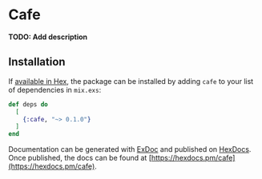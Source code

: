 # Cafe

**TODO: Add description**

## Installation

If [available in Hex](https://hex.pm/docs/publish), the package can be installed
by adding `cafe` to your list of dependencies in `mix.exs`:

```elixir
def deps do
  [
    {:cafe, "~> 0.1.0"}
  ]
end
```

Documentation can be generated with [ExDoc](https://github.com/elixir-lang/ex_doc)
and published on [HexDocs](https://hexdocs.pm). Once published, the docs can
be found at [https://hexdocs.pm/cafe](https://hexdocs.pm/cafe).

